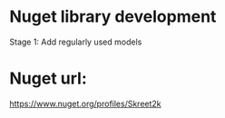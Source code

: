 # Nuget library development 
Stage 1:
Add regularly used models

# Nuget url: 
https://www.nuget.org/profiles/Skreet2k
